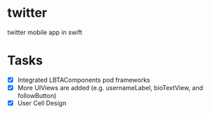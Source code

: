 # twitter
twitter mobile app in swift

# Tasks
- [x] Integrated LBTAComponents pod frameworks  
- [x] More UIViews are added (e.g. usernameLabel, bioTextView, and followButton) 
- [x] User Cell Design
